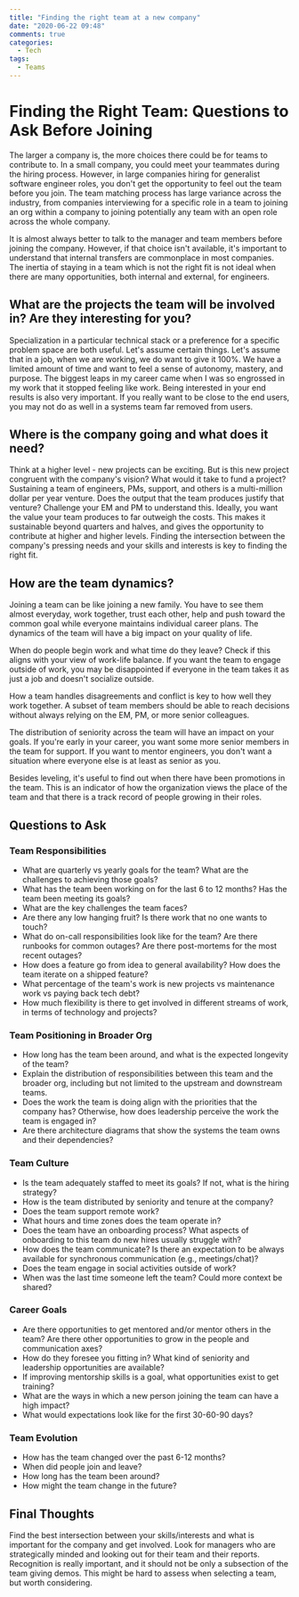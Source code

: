 ```yaml
---
title: "Finding the right team at a new company"
date: "2020-06-22 09:48"
comments: true
categories:
  - Tech
tags:
  - Teams
---
```


# Finding the Right Team: Questions to Ask Before Joining

The larger a company is, the more choices there could be for teams to contribute to. In a small company, you could meet your teammates during the hiring process. However, in large companies hiring for generalist software engineer roles, you don't get the opportunity to feel out the team before you join. The team matching process has large variance across the industry, from companies interviewing for a specific role in a team to joining an org within a company to joining potentially any team with an open role across the whole company.

It is almost always better to talk to the manager and team members before joining the company. However, if that choice isn't available, it's important to understand that internal transfers are commonplace in most companies. The inertia of staying in a team which is not the right fit is not ideal when there are many opportunities, both internal and external, for engineers.

## What are the projects the team will be involved in? Are they interesting for you?

Specialization in a particular technical stack or a preference for a specific problem space are both useful. Let's assume certain things. Let's assume that in a job, when we are working, we do want to give it 100%. We have a limited amount of time and want to feel a sense of autonomy, mastery, and purpose. The biggest leaps in my career came when I was so engrossed in my work that it stopped feeling like work. Being interested in your end results is also very important. If you really want to be close to the end users, you may not do as well in a systems team far removed from users.

## Where is the company going and what does it need?

Think at a higher level - new projects can be exciting. But is this new project congruent with the company's vision? What would it take to fund a project? Sustaining a team of engineers, PMs, support, and others is a multi-million dollar per year venture. Does the output that the team produces justify that venture? Challenge your EM and PM to understand this. Ideally, you want the value your team produces to far outweigh the costs. This makes it sustainable beyond quarters and halves, and gives the opportunity to contribute at higher and higher levels. Finding the intersection between the company's pressing needs and your skills and interests is key to finding the right fit.

## How are the team dynamics?

Joining a team can be like joining a new family. You have to see them almost everyday, work together, trust each other, help and push toward the common goal while everyone maintains individual career plans. The dynamics of the team will have a big impact on your quality of life.

When do people begin work and what time do they leave? Check if this aligns with your view of work-life balance. If you want the team to engage outside of work, you may be disappointed if everyone in the team takes it as just a job and doesn't socialize outside.

How a team handles disagreements and conflict is key to how well they work together. A subset of team members should be able to reach decisions without always relying on the EM, PM, or more senior colleagues.

The distribution of seniority across the team will have an impact on your goals. If you're early in your career, you want some more senior members in the team for support. If you want to mentor engineers, you don't want a situation where everyone else is at least as senior as you.

Besides leveling, it's useful to find out when there have been promotions in the team. This is an indicator of how the organization views the place of the team and that there is a track record of people growing in their roles.

## Questions to Ask

### Team Responsibilities
* What are quarterly vs yearly goals for the team? What are the challenges to achieving those goals?
* What has the team been working on for the last 6 to 12 months? Has the team been meeting its goals?
* What are the key challenges the team faces?
* Are there any low hanging fruit? Is there work that no one wants to touch?
* What do on-call responsibilities look like for the team? Are there runbooks for common outages? Are there post-mortems for the most recent outages?
* How does a feature go from idea to general availability? How does the team iterate on a shipped feature?
* What percentage of the team's work is new projects vs maintenance work vs paying back tech debt?
* How much flexibility is there to get involved in different streams of work, in terms of technology and projects?

### Team Positioning in Broader Org
* How long has the team been around, and what is the expected longevity of the team?
* Explain the distribution of responsibilities between this team and the broader org, including but not limited to the upstream and downstream teams.
* Does the work the team is doing align with the priorities that the company has? Otherwise, how does leadership perceive the work the team is engaged in?
* Are there architecture diagrams that show the systems the team owns and their dependencies?

### Team Culture
* Is the team adequately staffed to meet its goals? If not, what is the hiring strategy?
* How is the team distributed by seniority and tenure at the company? 
* Does the team support remote work?
* What hours and time zones does the team operate in?
* Does the team have an onboarding process? What aspects of onboarding to this team do new hires usually struggle with?
* How does the team communicate? Is there an expectation to be always available for synchronous communication (e.g., meetings/chat)?
* Does the team engage in social activities outside of work?
* When was the last time someone left the team? Could more context be shared?

### Career Goals
* Are there opportunities to get mentored and/or mentor others in the team? Are there other opportunities to grow in the people and communication axes?
* How do they foresee you fitting in? What kind of seniority and leadership opportunities are available?
* If improving mentorship skills is a goal, what opportunities exist to get training?
* What are the ways in which a new person joining the team can have a high impact?
* What would expectations look like for the first 30-60-90 days?

### Team Evolution
* How has the team changed over the past 6-12 months?
* When did people join and leave?
* How long has the team been around?
* How might the team change in the future?

## Final Thoughts

Find the best intersection between your skills/interests and what is important for the company and get involved. Look for managers who are strategically minded and looking out for their team and their reports. Recognition is really important, and it should not be only a subsection of the team giving demos. This might be hard to assess when selecting a team, but worth considering.






